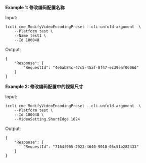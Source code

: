 **Example 1: 修改编码配置名称**



Input: 

```
tccli cme ModifyVideoEncodingPreset --cli-unfold-argument  \
    --Platform test \
    --Name test1 \
    --Id 100048
```

Output: 
```
{
    "Response": {
        "RequestId": "4e6ab84c-47c5-45af-8f47-ec39eaf0606d"
    }
}
```

**Example 2: 修改编码配置中的视频尺寸**



Input: 

```
tccli cme ModifyVideoEncodingPreset --cli-unfold-argument  \
    --Platform test \
    --Id 100048 \
    --VideoSetting.ShortEdge 1024
```

Output: 
```
{
    "Response": {
        "RequestId": "7164f965-2923-4640-9010-05c51b282433"
    }
}
```

